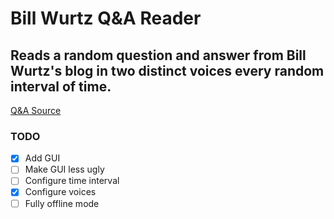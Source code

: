 # Bill Wurtz Q&A Reader
## Reads a random question and answer from Bill Wurtz's blog in two distinct voices every random interval of time.
[Q&A Source](https://billwurtz.com/questions/questions.html)

### TODO
- [x] Add GUI
- [ ] Make GUI less ugly
- [ ] Configure time interval
- [x] Configure voices
- [ ] Fully offline mode
